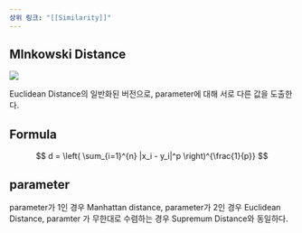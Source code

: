 ```yaml
---
상위 링크: "[[Similarity]]"
---
```

## MInkowski Distance

![](https://i.imgur.com/xJ7O8Qb.png)

Euclidean Distance의 일반화된 버전으로, parameter에 대해 서로 다른 값을 도출한다.

## Formula

$$
d = \left( \sum_{i=1}^{n} |x_i - y_i|^p \right)^{\frac{1}{p}}
$$ 

## parameter
parameter가 1인 경우 Manhattan distance, parameter가 2인 경우 Euclidean Distance, paramter 가 무한대로 수렴하는 경우 Supremum Distance와 동일하다.